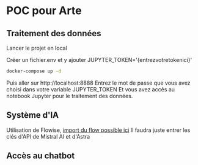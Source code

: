 # POC pour Arte

## Traitement des données

Lancer le projet en local

Créer un fichier.env et y ajouter
JUPYTER_TOKEN='{entrezvotretokenici}'

```sh
docker-compose up -d
```

Puis aller sur http://localhost:8888 
Entrez le mot de passe que vous avez choisi dans votre variable JUPYTER_TOKEN
Et vous avez accès au notebook Jupyter pour le traitement des données.

## Système d'IA

Utilisation de Flowise, [import du flow possible ici](/rag_processing/flowise_rag_test_working.json)
Il faudra juste entrer les clés d'API de Mistral AI et d'Astra

## Accès au chatbot

